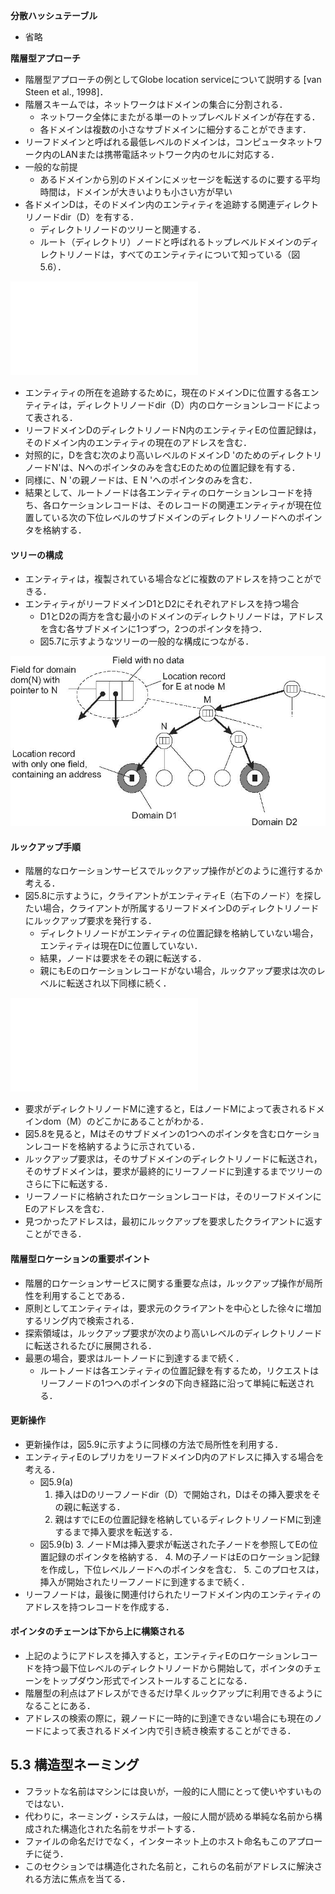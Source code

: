 **分散ハッシュテーブル**
* 省略

**階層型アプローチ**
* 階層型アプローチの例としてGlobe location serviceについて説明する [van Steen et al., 1998]．
* 階層スキームでは，ネットワークはドメインの集合に分割される．
  * ネットワーク全体にまたがる単一のトップレベルドメインが存在する．
  * 各ドメインは複数の小さなサブドメインに細分することができます．
* リーフドメインと呼ばれる最低レベルのドメインは，コンピュータネットワーク内のLANまたは携帯電話ネットワーク内のセルに対応する．
* 一般的な前提
  * あるドメインから別のドメインにメッセージを転送するのに要する平均時間は，ドメインが大きいよりも小さい方が早い
* 各ドメインDは，そのドメイン内のエンティティを追跡する関連ディレクトリノードdir（D）を有する．
  * ディレクトリノードのツリーと関連する．
  *  ルート（ディレクトリ）ノードと呼ばれるトップレベルドメインのディレクトリノードは，すべてのエンティティについて知っている（図5.6）．

![5.6](images/05-06.pdf "サンプル")

* エンティティの所在を追跡するために，現在のドメインDに位置する各エンティティは，ディレクトリノードdir（D）内のロケーションレコードによって表される．
* リーフドメインDのディレクトリノードN内のエンティティEの位置記録は，そのドメイン内のエンティティの現在のアドレスを含む．
* 対照的に，Dを含む次のより高いレベルのドメインD 'のためのディレクトリノードN'は、Nへのポインタのみを含むEのための位置記録を有する．
* 同様に、N 'の親ノードは、E N 'へのポインタのみを含む．
* 結果として、ルートノードは各エンティティのロケーションレコードを持ち、各ロケーションレコードは、そのレコードの関連エンティティが現在位置している次の下位レベルのサブドメインのディレクトリノードへのポインタを格納する．

#### ツリーの構成
* エンティティは，複製されている場合などに複数のアドレスを持つことができる．
* エンティティがリーフドメインD1とD2にそれぞれアドレスを持つ場合
  * D1とD2の両方を含む最小のドメインのディレクトリノードは，アドレスを含む各サブドメインに1つずつ，2つのポインタを持つ．
  * 図5.7に示すようなツリーの一般的な構成につながる．

![5.7](images/05-07.jpg)

#### ルックアップ手順
* 階層的なロケーションサービスでルックアップ操作がどのように進行するか考える．
* 図5.8に示すように，クライアントがエンティティE（右下のノード）を探したい場合，クライアントが所属するリーフドメインDのディレクトリノードにルックアップ要求を発行する．
  * ディレクトリノードがエンティティの位置記録を格納していない場合，エンティティは現在Dに位置していない．
  * 結果，ノードは要求をその親に転送する．
  * 親にもEのロケーションレコードがない場合，ルックアップ要求は次のレベルに転送され以下同様に続く．

![5.8](images/05-08.pdf)

* 要求がディレクトリノードMに達すると，EはノードMによって表されるドメインdom（M）のどこかにあることがわかる．
* 図5.8を見ると，Mはそのサブドメインの1つへのポインタを含むロケーションレコードを格納するように示されている．
* ルックアップ要求は，そのサブドメインのディレクトリノードに転送され，そのサブドメインは，要求が最終的にリーフノードに到達するまでツリーのさらに下に転送する．
* リーフノードに格納されたロケーションレコードは，そのリーフドメインにEのアドレスを含む．
* 見つかったアドレスは，最初にルックアップを要求したクライアントに返すことができる．

#### 階層型ロケーションの重要ポイント
* 階層的ロケーションサービスに関する重要な点は，ルックアップ操作が局所性を利用することである．
* 原則としてエンティティは，要求元のクライアントを中心とした徐々に増加するリング内で検索される．
* 探索領域は，ルックアップ要求が次のより高いレベルのディレクトリノードに転送されるたびに展開される．
* 最悪の場合，要求はルートノードに到達するまで続く．
  * ルートノードは各エンティティの位置記録を有するため，リクエストはリーフノードの1つへのポインタの下向き経路に沿って単純に転送される．

#### 更新操作
* 更新操作は，図5.9に示すように同様の方法で局所性を利用する．
* エンティティEのレプリカをリーフドメインD内のアドレスに挿入する場合を考える．
  * 図5.9(a)
    1. 挿入はDのリーフノードdir（D）で開始され，Dはその挿入要求をその親に転送する．
    2. 親はすでにEの位置記録を格納しているディレクトリノードMに到達するまで挿入要求を転送する．
  * 図5.9(b)
    3. ノードMは挿入要求が転送された子ノードを参照してEの位置記録のポインタを格納する．
    4. Mの子ノードはEのロケーション記録を作成し，下位レベルノードへのポインタを含む．
    5. このプロセスは，挿入が開始されたリーフノードに到達するまで続く．
* リーフノードは，最後に関連付けられたリーフドメイン内のエンティティのアドレスを持つレコードを作成する．

#### ポインタのチェーンは下から上に構築される
* 上記のようにアドレスを挿入すると，エンティティEのロケーションレコードを持つ最下位レベルのディレクトリノードから開始して，ポインタのチェーンをトップダウン形式でインストールすることになる．
* 階層型の利点はアドレスができるだけ早くルックアップに利用できるようになることにある．
* アドレスの検索の際に，親ノードに一時的に到達できない場合にも現在のノードによって表されるドメイン内で引き続き検索することができる．


## 5.3 構造型ネーミング
* フラットな名前はマシンには良いが，一般的に人間にとって使いやすいものではない．
* 代わりに，ネーミング・システムは，一般に人間が読める単純な名前から構成された構造化された名前をサポートする．
* ファイルの命名だけでなく，インターネット上のホスト命名もこのアプローチに従う．
* このセクションでは構造化された名前と，これらの名前がアドレスに解決される方法に焦点を当てる．
